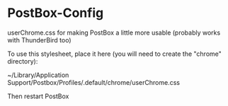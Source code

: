 PostBox-Config
==============

userChrome.css for making PostBox a little more usable (probably works with ThunderBird too)

To use this stylesheet, place it here (you will need to create the "chrome" directory):

~/Library/Application Support/Postbox/Profiles/<something random>.default/chrome/userChrome.css

Then restart PostBox